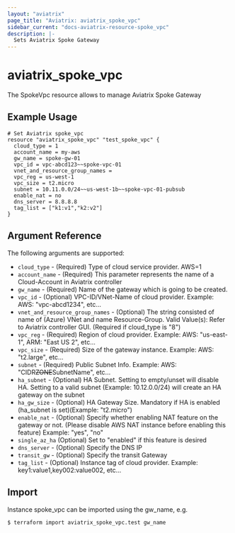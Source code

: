 ```yaml
---
layout: "aviatrix"
page_title: "Aviatrix: aviatrix_spoke_vpc"
sidebar_current: "docs-aviatrix-resource-spoke_vpc"
description: |-
  Sets Aviatrix Spoke Gateway
---
```


# aviatrix_spoke_vpc

The SpokeVpc resource allows to manage Aviatrix Spoke Gateway

## Example Usage

```hcl
# Set Aviatrix spoke_vpc
resource "aviatrix_spoke_vpc" "test_spoke_vpc" {
  cloud_type = 1
  account_name = my-aws
  gw_name = spoke-gw-01
  vpc_id = vpc-abcd123~~spoke-vpc-01
  vnet_and_resource_group_names =
  vpc_reg = us-west-1
  vpc_size = t2.micro
  subnet = 10.11.0.0/24~~us-west-1b~~spoke-vpc-01-pubsub
  enable_nat = no
  dns_server = 8.8.8.8
  tag_list = ["k1:v1","k2:v2"]
}
```

## Argument Reference

The following arguments are supported:

* `cloud_type` - (Required) Type of cloud service provider. AWS=1
* `account_name` - (Required) This parameter represents the name of a Cloud-Account in Aviatrix controller
* `gw_name` - (Required) Name of the gateway which is going to be created.
* `vpc_id` - (Optional) VPC-ID/VNet-Name of cloud provider. Example: AWS: "vpc-abcd1234", etc...
* `vnet_and_resource_group_names` - (Optional) The string consisted of name of (Azure) VNet and name Resource-Group. Valid Value(s): Refer to Aviatrix controller GUI. (Required if cloud_type is "8")
* `vpc_reg` - (Required) Region of cloud provider. Example: AWS: "us-east-1", ARM: "East US 2", etc...
* `vpc_size` - (Required) Size of the gateway instance. Example: AWS: "t2.large", etc...
* `subnet` - (Required) Public Subnet Info. Example: AWS: "CIDR~~ZONE~~SubnetName", etc...
* `ha_subnet` - (Optional) HA Subnet. Setting to empty/unset will disable HA. Setting to a valid subnet (Example: 10.12.0.0/24) will create an HA gateway on the subnet
* `ha_gw_size` - (Optional) HA Gateway Size. Mandatory if HA is enabled (ha_subnet is set)(Example: "t2.micro")
* `enable_nat` - (Optional) Specify whether enabling NAT feature on the gateway or not. (Please disable AWS NAT instance before enabling this feature) Example: "yes", "no"
* `single_az_ha` (Optional) Set to "enabled" if this feature is desired
* `dns_server` - (Optional) Specify the DNS IP
* `transit_gw` - (Optional)  Specify the transit Gateway
* `tag_list` - (Optional) Instance tag of cloud provider. Example: key1:value1,key002:value002, etc...

## Import

Instance spoke_vpc can be imported using the gw_name, e.g.

```hcl
$ terraform import aviatrix_spoke_vpc.test gw_name
```